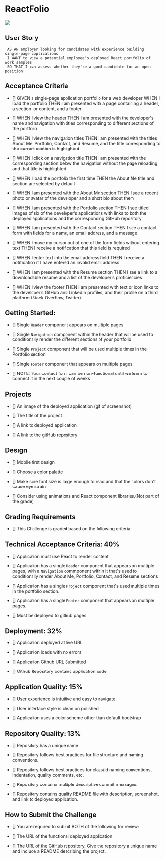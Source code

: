 # ReactFolio

![](20-react-homework-demo-01.gif)

## User Story
     AS AN employer looking for candidates with experience building single-page applications
     I WANT to view a potential employee's deployed React portfolio of work samples
     SO THAT I can assess whether they're a good candidate for an open position



## Acceptance Criteria

- []    GIVEN a single-page application portfolio for a web developer
        WHEN I load the portfolio
        THEN I am presented with a page containing a header, a section for content, and a footer
   

- []    WHEN I view the header
        THEN I am presented with the developer's name and navigation with titles corresponding to different sections of the portfolio


- []    WHEN I view the navigation titles
        THEN I am presented with the titles About Me, Portfolio, Contact, and Resume, and the title corresponding to the current section is highlighted
   

- []    WHEN I click on a navigation title
        THEN I am presented with the corresponding section below the navigation without the page reloading and that title is highlighted


- []    WHEN I load the portfolio the first time
        THEN the About Me title and section are selected by default
 

- []    WHEN I am presented with the About Me section
        THEN I see a recent photo or avatar of the developer and a short bio about them


- []    WHEN I am presented with the Portfolio section
        THEN I see titled images of six of the developer’s applications with links to both the deployed applications and the corresponding GitHub repository


- []    WHEN I am presented with the Contact section
        THEN I see a contact form with fields for a name, an email address, and a message


- []    WHEN I move my cursor out of one of the form fields without entering text
        THEN I receive a notification that this field is required  

- []    WHEN I enter text into the email address field
        THEN I receive a notification if I have entered an invalid email address


- []    WHEN I am presented with the Resume section
        THEN I see a link to a downloadable resume and a list of the developer’s proficiencies
  

- []    WHEN I view the footer
        THEN I am presented with text or icon links to the developer’s GitHub and LinkedIn profiles, and their profile on a third platform (Stack Overflow, Twitter) 




## Getting Started:


- []    Single `Header` component appears on multiple pages

- []    Single `Navigation` component within the header that will be used to conditionally render the different sections of your portfolio  

- []    Single `Project` component that will be used multiple times in the Portfolio section   
            
- []    Single `Footer` component that appears on multiple pages 

- []    NOTE: Your contact form can be non-functional until we learn to connect it in the next couple of weeks

## Projects

- []    An image of the deployed application (gif of screenshot)

- []    The title of the project

- []    A link to deployed application

- []    A link to the gitHub repository


## Design

- []   Mobile first design

- []   Choose a color palatte

- []   Make sure font size is large enough to read and that the colors don't cause eye strain

- []  Consider using animations and React component libraries.(Not part of the grade) 




## Grading Requirements

- [] This Challenge is graded based on the following criteria:



## Technical Acceptance Criteria: 40%
- []   Application must use React to render content

- []    Application has a single `Header` component that appears on multiple pages, with a `Navigation` commponent within it that's used to conditionally render About Me, Portfolio, Contact, and Resume sections

- []    Application has a single `Project` component that's used multiple times in the portfolio section.

- []  Application has a single `Footer` component that appears on multiple pages.

- []  Must be deployed to github pages   

  


## Deployment: 32%

- []    Application deployed at live URL

- []    Application loads with no errors

- []    Application Github URL Submitted

- []    Github Repository contains application code



## Application Quality: 15%
- []    User experience is intuitive and easy to navigate.

- []   User interface style is clean on polished

- []    Application uses a color scheme other than default bootstrap



## Repository Quality: 13%
- []    Repository has a unique name.

- []    Repository follows best practices for file structure and naming conventions.

- []    Repository follows best practices for class/id naming conventions, indentation, quality comments, etc.

- []    Repository contains multiple descriptive commit messages.

- []    Repository contains quality README file with description, screenshot, and link to deployed application.




## How to Submit the Challenge
- []    You are required to submit BOTH of the following for review:

- []    The URL of the functional deployed application

- []    The URL of the GitHub repository. Give the repository a unique name and include a README describing the project.